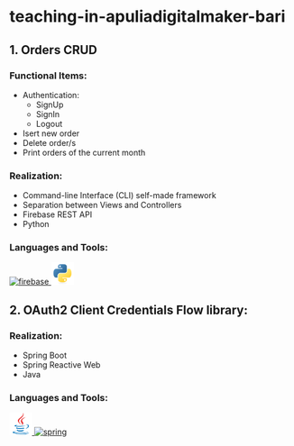 # teaching-in-apuliadigitalmaker-bari
## 1. Orders CRUD
### Functional Items:
- Authentication:
  - SignUp
  - SignIn
  - Logout
- Isert new order
- Delete order/s
- Print orders of the current month

### Realization:
- Command-line Interface (CLI) self-made framework
- Separation between Views and Controllers
- Firebase REST API
- Python
<h3 align="left">Languages and Tools:</h3>
<p align="left"> <a href="https://firebase.google.com/" target="_blank" rel="noreferrer"> <img src="https://www.vectorlogo.zone/logos/firebase/firebase-icon.svg" alt="firebase" width="40" height="40"/> </a> <a href="https://www.python.org" target="_blank" rel="noreferrer"> <img src="https://raw.githubusercontent.com/devicons/devicon/master/icons/python/python-original.svg" alt="python" width="40" height="40"/> </a> </p>

## 2. OAuth2 Client Credentials Flow library:
### Realization:
- Spring Boot
- Spring Reactive Web
- Java
<h3 align="left">Languages and Tools:</h3>
<p align="left"> <a href="https://www.java.com" target="_blank" rel="noreferrer"> <img src="https://raw.githubusercontent.com/devicons/devicon/master/icons/java/java-original.svg" alt="java" width="40" height="40"/> </a> <a href="https://spring.io/" target="_blank" rel="noreferrer"> <img src="https://www.vectorlogo.zone/logos/springio/springio-icon.svg" alt="spring" width="40" height="40"/> </a> </p>
